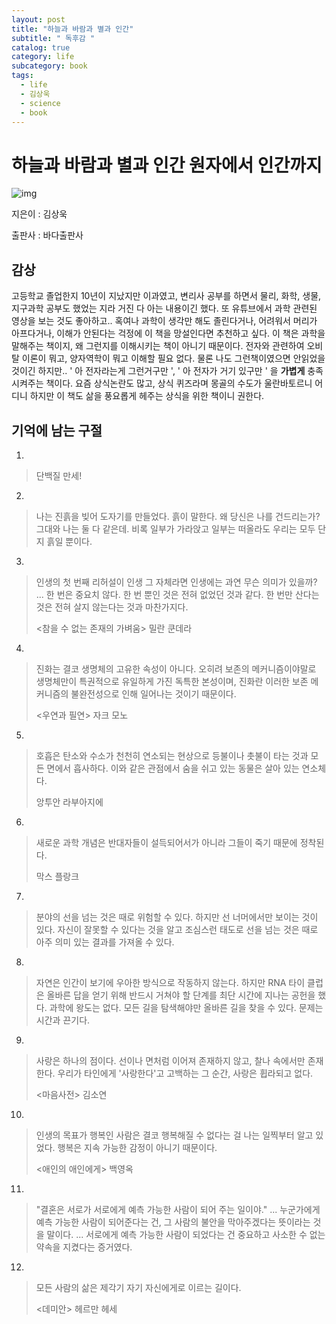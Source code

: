 ```yaml
---
layout: post
title: "하늘과 바람과 별과 인간"
subtitle: " 독후감 "
catalog: true
category: life
subcategory: book
tags:
  - life
  - 김상욱
  - science
  - book
---
```


# 하늘과 바람과 별과 인간 원자에서 인간까지

![img](https://cdn.jsdelivr.net/gh/junsoopooh/junsoopooh.github.io/img/book/20230804.webp)

지은이 : 김상욱

출판사 : 바다출판사

## 감상

고등학교 졸업한지 10년이 지났지만 이과였고, 변리사 공부를 하면서 물리, 화학, 생물, 지구과학 공부도 했었는 지라 거진 다 아는 내용이긴 했다. 또 유튜브에서 과학 관련된 영상을 보는 것도 좋아하고.. 혹여나 과학이 생각만 해도 졸린다거나, 어려워서 머리가 아프다거나, 이해가 안된다는 걱정에 이 책을 망설인다면 추천하고 싶다. 이 책은 과학을 말해주는 책이지, 왜 그런지를 이해시키는 책이 아니기 때문이다. 전자와 관련하여 오비탈 이론이 뭐고, 양자역학이 뭐고 이해할 필요 없다. 물론 나도 그런책이였으면 안읽었을 것이긴 하지만.. ' 아 전자라는게 그런거구만 ', ' 아 전자가 거기 있구만 ' 을 **가볍게** 충족시켜주는 책이다. 요즘 상식논란도 많고, 상식 퀴즈라며 몽골의 수도가 울란바토르니 어디니 하지만 이 책도 삶을 풍요롭게 헤주는 상식을 위한 책이니 권한다.

## 기억에 남는 구절

1.

> 단백질 만세!

2.

> 나는 진흙을 빚어 도자기를 만들었다. 흙이 말한다. 왜 당신은 나를 건드리는가? 그대와 나는 둘 다 같은데. 비록 일부가 가라앉고 일부는 떠올라도 우리는 모두 단지 흙일 뿐이다.

3.

> 인생의 첫 번째 리허설이 인생 그 자체라면 인생에는 과연 무슨 의미가 있을까? ... 한 번은 중요치 않다. 한 번 뿐인 것은 전혀 없었던 것과 같다. 한 번만 산다는 것은 전혀 살지 않는다는 것과 마찬가지다.
>
> <참을 수 없는 존재의 가벼움> 밀란 쿤데라

4.

> 진화는 결코 생명체의 고유한 속성이 아니다. 오히려 보존의 메커니즘이야말로 생명체만이 특권적으로 유일하게 가진 독특한 본성이며, 진화란 이러한 보존 메커니즘의 불완전성으로 인해 일어나는 것이기 때문이다.
>
> <우연과 필연> 자크 모노

5.

> 호흡은 탄소와 수소가 천천히 연소되는 현상으로 등불이나 촛불이 타는 것과 모든 면에서 흡사하다. 이와 같은 관점에서 숨을 쉬고 있는 동물은 살아 있는 연소체다.
>
> 앙투안 라부아지에

6.

> 새로운 과학 개념은 반대자들이 설득되어서가 아니라 그들이 죽기 때문에 정착된다.
>
> 막스 플랑크

7.

> 분야의 선을 넘는 것은 때로 위험할 수 있다. 하지만 선 너머에서만 보이는 것이 있다. 자신이 잘못할 수 있다는 것을 알고 조심스런 태도로 선을 넘는 것은 때로 아주 의미 있는 결과를 가져올 수 있다.

8.

> 자연은 인간이 보기에 우아한 방식으로 작동하지 않는다. 하지만 RNA 타이 클럽은 올바른 답을 얻기 위해 반드시 거쳐야 할 단계를 최단 시간에 지나는 공헌을 했다. 과학에 왕도는 없다. 모든 길을 탐색해야만 올바른 길을 찾을 수 있다. 문제는 시간과 끈기다.

9.

> 사랑은 하나의 점이다. 선이나 면처럼 이어져 존재하지 않고, 찰나 속에서만 존재한다. 우리가 타인에게 '사랑한다'고 고백하는 그 순간, 사랑은 휩라되고 없다.
>
> <마음사전> 김소연

10.

> 인생의 목표가 행복인 사람은 결코 행복해질 수 없다는 걸 나는 일찍부터 알고 있었다. 행복은 지속 가능한 감정이 아니기 때문이다.
>
> <애인의 애인에게> 백영옥

11.

> "결혼은 서로가 서로에게 예측 가능한 사람이 되어 주는 일이야." ... 누군가에게 예측 가능한 사람이 되어준다는 건, 그 사람의 불안을 막아주겠다는 뜻이라는 것을 말이다. ... 서로에게 예측 가능한 사람이 되었다는 건 중요하고 사소한 수 없는 약속을 지켰다는 증거였다.

12.

> 모든 사람의 삶은 제각기 자기 자신에게로 이르는 길이다.
>
> <데미안> 헤르만 헤세
